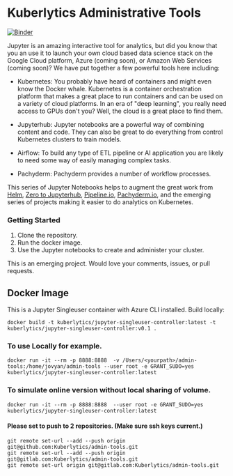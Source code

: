 
# Kuberlytics Administrative Tools
[![Binder](http://mybinder.org/badge.svg)](http://beta.mybinder.org/v2/gh/kuberlytics/admin-tools/master)

Jupyter is an amazing interactive tool for analytics, but did you know that you an use it to launch your own cloud based data science stack on the Google Cloud platform, Azure (coming soon), or Amazon Web Services (coming soon)? We have put together a few powerful tools here including:

- Kubernetes: You probably have heard of containers and might even know the Docker whale. Kubernetes is a container orchestration platform that makes a great place to run containers and can be used on a variety of cloud platforms. In an era of "deep learning", you really need access to GPUs don't you? Well, the cloud is a great place to find them.

- Jupyterhub: Jupyter notebooks are a powerful way of combining content and code. They can also be great to do everything from control Kubernetes clusters to train models.

- Airflow: To build any type of ETL pipeline  or AI application you are likely to need some way of easily managing complex tasks.

- Pachyderm:  Pachyderm provides a number of workflow processes.

This series of Jupyter Notebooks helps to augment the great work from [Helm](https://helm.sh), [Zero to Jupyterhub](https://zero-to-jupyterhub-with-kubernetes.readthedocs.io/en/latest/), [Pipeline.io](http://pipeline.io), [Pachyderm.io](pachyderm.io), and the emerging series of projects making it easier to do analytics on Kubernetes.

### Getting Started
1. Clone the repository.
2. Run the docker image.
3. Use the Jupyter notebooks to create and administer your cluster.

This is an emerging project. Would love your comments, issues, or pull requests.

## Docker Image
This is a Jupyter Singleuser container with Azure CLI installed.
Build locally:
```
docker build -t kuberlytics/jupyter-singleuser-controller:latest -t kuberlytics/jupyter-singleuser-controller:v0.1 .
```
### To use Locally for example.
```
docker run -it --rm -p 8888:8888  -v /Users/<yourpath>/admin-tools:/home/jovyan/admin-tools --user root -e GRANT_SUDO=yes kuberlytics/jupyter-singleuser-controller:latest
```
### To simulate online version without local sharing of volume.
```
docker run -it --rm -p 8888:8888  --user root -e GRANT_SUDO=yes kuberlytics/jupyter-singleuser-controller:latest
```


#### Please set to push to 2 repositories. (Make sure ssh keys current.)
```
git remote set-url --add --push origin git@github.com:Kuberlytics/admin-tools.git
git remote set-url --add --push origin git@gitlab.com:Kuberlytics/admin-tools.git
git remote set-url origin git@gitlab.com:Kuberlytics/admin-tools.git
```
